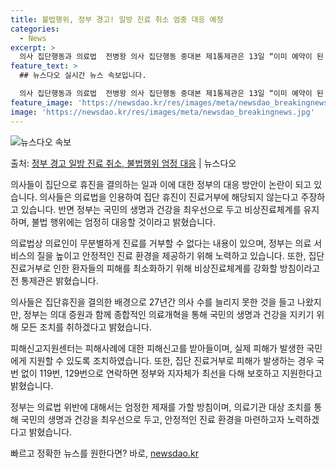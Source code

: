 ```yaml
---
title: 불법행위, 정부 경고! 일방 진료 취소 엄중 대응 예정
categories:
  - News
excerpt: >
  의사 집단행동과 의료법  전병왕 의사 집단행동 중대본 제1통제관은 13일 “이미 예약이 된 환자에게 환자의 …
feature_text: >
  ## 뉴스다오 실시간 뉴스 속보입니다.

  의사 집단행동과 의료법  전병왕 의사 집단행동 중대본 제1통제관은 13일 “이미 예약이 된 환자에게 환자의 …
feature_image: 'https://newsdao.kr/res/images/meta/newsdao_breakingnews.jpg'
image: 'https://newsdao.kr/res/images/meta/newsdao_breakingnews.jpg'
---
```


![뉴스다오 속보](https://newsdao.kr/res/images/meta/newsdao_breakingnews.jpg)

<p>출처: <a href="https://newsdao.kr/4231" rel="dofollow">정부 경고 일방 진료 취소, 불법행위 엄정 대응</a> | 뉴스다오</p>

의사들이 집단으로 휴진을 결의하는 일과 이에 대한 정부의 대응 방안이 논란이 되고 있습니다. 의사들은 의료법을 인용하여 집단 휴진이 진료거부에 해당되지 않는다고 주장하고 있습니다. 반면 정부는 국민의 생명과 건강을 최우선으로 두고 비상진료체계를 유지하며, 불법 행위에는 엄정히 대응할 것이라고 밝혔습니다.

의료법상 의료인이 무분별하게 진료를 거부할 수 없다는 내용이 있으며, 정부는 의료 서비스의 질을 높이고 안정적인 진료 환경을 제공하기 위해 노력하고 있습니다. 또한, 집단 진료거부로 인한 환자들의 피해를 최소화하기 위해 비상진료체계를 강화할 방침이라고 전 통제관은 밝혔습니다.

의사들은 집단휴진을 결의한 배경으로 27년간 의사 수를 늘리지 못한 것을 들고 나왔지만, 정부는 의대 증원과 함께 종합적인 의료개혁을 통해 국민의 생명과 건강을 지키기 위해 모든 조치를 취하겠다고 밝혔습니다.

피해신고지원센터는 피해사례에 대한 피해신고를 받아들이며, 실제 피해가 발생한 국민에게 지원할 수 있도록 조치하였습니다. 또한, 집단 진료거부로 피해가 발생하는 경우 국번 없이 119번, 129번으로 연락하면 정부와 지자체가 최선을 다해 보호하고 지원한다고 밝혔습니다.

정부는 의료법 위반에 대해서는 엄정한 제재를 가할 방침이며, 의료기관 대상 조치를 통해 국민의 생명과 건강을 최우선으로 두고, 안정적인 진료 환경을 마련하고자 노력하겠다고 밝혔습니다. 

빠르고 정확한 뉴스를 원한다면? 바로, <a href="https://newsdao.kr" rel="dofollow">newsdao.kr</a>



